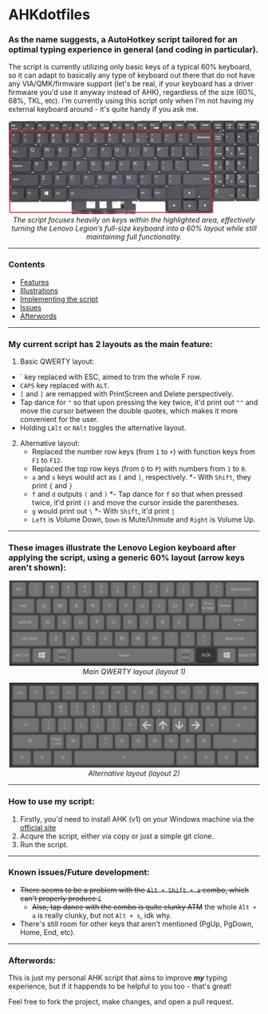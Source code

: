 # AHKdotfiles
### As the name suggests, a AutoHotkey script tailored for an optimal typing experience in general (and coding in particular).

The script is currently utilizing only basic keys of a typical 60% keyboard, so it can adapt to basically any type of keyboard out there that do not have any VIA/QMK/firmware support (let's be real, if your keyboard has a driver firmware you'd use it anyway instead of AHK), regardless of the size (60%, 68%, TKL, etc). I'm currently using this script only when I'm not having my external keyboard around - it's quite handy if you ask me. 

<p align="center">
  <img src="lenovokeyboard.png" alt="Lenovo keyboard layout" width="600">
  <br>
  <em>The script focuses heavily on keys within the highlighted area, effectively turning the Lenovo Legion’s full-size keyboard into a 60% layout while still maintaining full functionality.</em>
</p>

---

### Contents

- [Features](#my-current-script-has-2-layouts-as-the-main-feature)
- [Illustrations](#these-images-illustrate-the-lenovo-legion-keyboard-after-applying-the-script-using-a-generic-60-layout-arrow-keys-arent-shown)
- [Implementing the script](#how-to-use-my-script)
- [Issues](#known-issuesfuture-development)
- [Afterwords](#afterwords)
___ 
### My current script has 2 layouts as the main feature:

1. Basic QWERTY layout:
  - \` key replaced with ESC, aimed to trim the whole F row. 
  - `CAPS` key replaced with `ALT`.
  - `[` and `]` are remapped with PrintScreen and Delete perspectively. 
  - Tap dance for `"` so that upon pressing the key twice, it'd print out `""` and move the cursor between the double quotes, which makes it more convenient for the user. 
  - Holding `LAlt` or `RAlt` toggles the alternative layout.
 
2. Alternative layout:
	- Replaced the number row keys (from `1` to `+`) with function keys from `F1` to `F12`.
	- Replaced the top row keys (from `Q` to `P`) with numbers from `1` to `0`.
	- `a` and `s` keys would act as `[` and `]`, respectively.
	    *- With `Shift`, they print `{` and `}` 
	- `f` and `d` outputs `(` and `)`
		*- Tap dance for `f` so that when pressed twice, it'd print `()` and move the cursor  inside the parentheses.
	- `g` would print out `\`
		*- With `Shift`, it'd print `|`
	- `Left` is Volume Down, `Down` is Mute/Unmute and `Right` is Volume Up.
---
### These images illustrate the Lenovo Legion keyboard after applying the script, using a generic 60% layout (arrow keys aren't shown):

<p align="center">
  <img src="demoQWERTYlayout.png" alt="Main QWERTY layout" width="500">
  <br>
  <em>Main QWERTY layout (layout 1)</em>
</p>

<p align="center">
  <img src="demoALTlayout.png" alt="Alternative layout" width="500">
  <br>
  <em>Alternative layout (layout 2)</em>
</p>

---
### How to use my script: 

1. Firstly, you'd need to install AHK (v1) on your Windows machine via the [official site](https://www.autohotkey.com/)
2. Acqure the script, either via copy or just a simple git clone.
3. Run the script. 
---
### Known issues/Future development:
- ~~There seems to be a problem with the `Alt + Shift + a` combo, which can't properly produce `{`~~
	- ~~Also, tap dance with the combo is quite clunky ATM~~ the whole `Alt + a` is really clunky, but not `Alt + s`, idk why.
- There's still room for other keys that aren't mentioned (PgUp, PgDown, Home, End, etc).
---
### Afterwords:
This is just my personal AHK script that aims to improve ***my*** typing experience, but if it happends to be helpful to you too - that's great!

Feel free to fork the project, make changes, and open a pull request.
